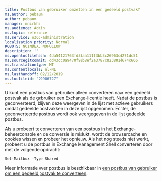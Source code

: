```yaml
---
title: Postbus van gebruiker omzetten in een gedeeld postvak?
ms.author: pebaum
author: pebaum
manager: mnirkhe
ms.audience: Admin
ms.topic: reference
ms.service: o365-administration
localization_priority: Normal
ROBOTS: NOINDEX, NOFOLLOW
description: ''
ms.openlocfilehash: 4da54121763fd33aa111f3bb3c26963cd271dc51
ms.sourcegitcommit: dd43cc0a9470f98b8ef2a3787c823801d674c666
ms.translationtype: MT
ms.contentlocale: nl-NL
ms.lasthandoff: 02/12/2019
ms.locfileid: "29906727"
---
```

U kunt een postbus van gebruiker alleen converteren naar een gedeeld postvak als de gebruiker een Exchange-licentie heeft. Nadat de postbus is geconverteerd, blijven deze weergeven in de lijst met actieve gebruikers omdat gedeelde postvakken in deze lijst opgenomen. Echter, de geconverteerde postbus wordt ook weergegeven in de lijst gedeelde postbus. 
  
Als u probeert te converteren van een postbus in het Exchange-beheerconsole en de conversie is mislukt, wordt de browsercache en cookies wissen en probeer het opnieuw. Als het nog steeds niet werkt, probeert u de postbus in Exchange Management Shell converteren door met de volgende opdracht:
  
```
Set-Mailbox -Type Shared
```

Meer informatie over postbus is beschikbaar in [een postbus van gebruiker om een gedeeld postvak te converteren](https://support.office.com/client/2e122487-e1f5-4f26-ba41-5689249d93ba).
  
